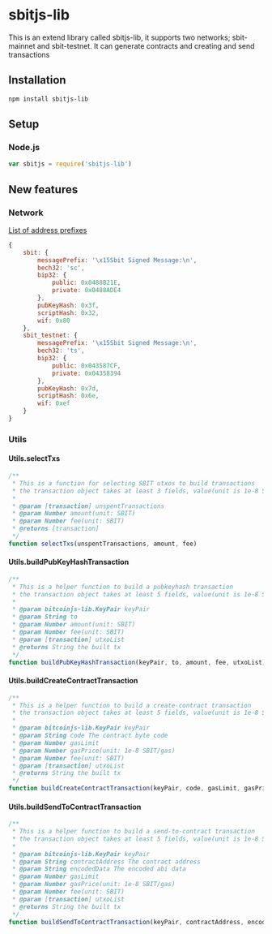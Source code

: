 # sbitjs-lib
This is an extend library called sbitjs-lib, it supports two networks; sbit-mainnet and sbit-testnet. It can generate contracts and creating and send transactions

## Installation
``` bash
npm install sbitjs-lib
```

## Setup
### Node.js
``` javascript
var sbitjs = require('sbitjs-lib')
```

## New features
### Network
[List of address prefixes](https://en.bitcoin.it/wiki/List_of_address_prefixes)

```js
{
    sbit: {
        messagePrefix: '\x15Sbit Signed Message:\n',
        bech32: 'sc',
        bip32: {
            public: 0x0488B21E,
            private: 0x0488ADE4
        },
        pubKeyHash: 0x3f,
        scriptHash: 0x32,
        wif: 0x80
    },
    sbit_testnet: {
        messagePrefix: '\x15Sbit Signed Message:\n',
        bech32: 'ts',
        bip32: {
            public: 0x043587CF,
            private: 0x04358394
        },
        pubKeyHash: 0x7d,
        scriptHash: 0x6e,
        wif: 0xef
    }
}

```

### Utils
#### Utils.selectTxs
```javascript
/**
 * This is a function for selecting SBIT utxos to build transactions
 * the transaction object takes at least 3 fields, value(unit is 1e-8 SBIT) , confirmations and isStake
 *
 * @param [transaction] unspentTransactions
 * @param Number amount(unit: SBIT)
 * @param Number fee(unit: SBIT)
 * @returns [transaction]
 */
function selectTxs(unspentTransactions, amount, fee)
```
#### Utils.buildPubKeyHashTransaction
```javascript
/**
 * This is a helper function to build a pubkeyhash transaction
 * the transaction object takes at least 5 fields, value(unit is 1e-8 SBIT), confirmations, isStake, hash and pos
 *
 * @param bitcoinjs-lib.KeyPair keyPair
 * @param String to
 * @param Number amount(unit: SBIT)
 * @param Number fee(unit: SBIT)
 * @param [transaction] utxoList
 * @returns String the built tx
 */
function buildPubKeyHashTransaction(keyPair, to, amount, fee, utxoList)
```
#### Utils.buildCreateContractTransaction
```javascript
/**
 * This is a helper function to build a create-contract transaction
 * the transaction object takes at least 5 fields, value(unit is 1e-8 SBIT), confirmations, isStake, hash and pos
 *
 * @param bitcoinjs-lib.KeyPair keyPair
 * @param String code The contract byte code
 * @param Number gasLimit
 * @param Number gasPrice(unit: 1e-8 SBIT/gas)
 * @param Number fee(unit: SBIT)
 * @param [transaction] utxoList
 * @returns String the built tx
 */
function buildCreateContractTransaction(keyPair, code, gasLimit, gasPrice, fee, utxoList)
```
#### Utils.buildSendToContractTransaction
```javascript
/**
 * This is a helper function to build a send-to-contract transaction
 * the transaction object takes at least 5 fields, value(unit is 1e-8 SBIT), confirmations, isStake, hash and pos
 *
 * @param bitcoinjs-lib.KeyPair keyPair
 * @param String contractAddress The contract address
 * @param String encodedData The encoded abi data
 * @param Number gasLimit
 * @param Number gasPrice(unit: 1e-8 SBIT/gas)
 * @param Number fee(unit: SBIT)
 * @param [transaction] utxoList
 * @returns String the built tx
 */
function buildSendToContractTransaction(keyPair, contractAddress, encodedData, gasLimit, gasPrice, fee, utxoList)
```
